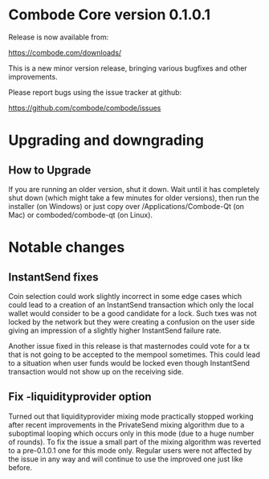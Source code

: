 Combode Core version 0.1.0.1
==========================

Release is now available from:

  <https://combode.com/downloads/>

This is a new minor version release, bringing various bugfixes and other
improvements.

Please report bugs using the issue tracker at github:

  <https://github.com/combode/combode/issues>


Upgrading and downgrading
=========================

How to Upgrade
--------------

If you are running an older version, shut it down. Wait until it has completely
shut down (which might take a few minutes for older versions), then run the
installer (on Windows) or just copy over /Applications/Combode-Qt (on Mac) or
comboded/combode-qt (on Linux).

Notable changes
===============

InstantSend fixes
-----------------

Coin selection could work slightly incorrect in some edge cases which could
lead to a creation of an InstantSend transaction which only the local wallet
would consider to be a good candidate for a lock. Such txes was not locked by
the network but they were creating a confusion on the user side giving an
impression of a slightly higher InstantSend failure rate.

Another issue fixed in this release is that masternodes could vote for a tx
that is not going to be accepted to the mempool sometimes. This could lead to
a situation when user funds would be locked even though InstantSend transaction
would not show up on the receiving side.

Fix -liquidityprovider option
-----------------------------

Turned out that liquidityprovider mixing mode practically stopped working after
recent improvements in the PrivateSend mixing algorithm due to a suboptimal
looping which occurs only in this mode (due to a huge number of rounds). To fix
the issue a small part of the mixing algorithm was reverted to a pre-0.1.0.1 one
for this mode only. Regular users were not affected by the issue in any way and
will continue to use the improved one just like before.